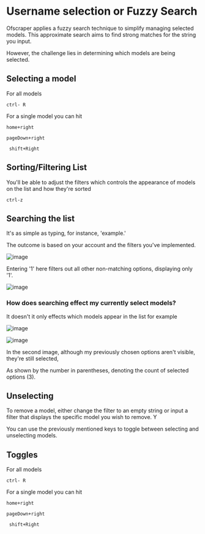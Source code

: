 # Username selection or Fuzzy Search

Ofscraper applies a fuzzy search technique to simplify managing selected models. This approximate search aims to find strong matches for the string you input.

However, the challenge lies in determining which models are being selected.

## Selecting a model

For all models

```
ctrl- R
```

For a single model you can hit

```
home+right
```

```
pageDown+right
```

```
 shift+Right
```

## Sorting/Filtering List

You'll be able to adjust the filters which controls the appearance of models on the list and how they're sorted

```
ctrl-z 
```

## Searching the list

It's as simple as typing, for instance, 'example.'&#x20;

The outcome is based on your account and the filters you've implemented.

![image](https://user-images.githubusercontent.com/67020411/230736225-1b24a4b3-d56f-4297-88bd-63e2d4815990.png)

Entering '1' here filters out all other non-matching options, displaying only '1'.



![image](https://user-images.githubusercontent.com/67020411/230736203-c7e433f9-30a9-4c35-8615-8046b3d7d001.png)

### How does searching effect my currently select models?

It doesn't it only effects which models appear in the list for example

![image](https://user-images.githubusercontent.com/67020411/230736111-3581cc77-bca0-491f-b86c-fdd3bd1d6551.png)

![image](https://user-images.githubusercontent.com/67020411/230736159-bdc9f4ec-87d7-48ac-9099-81743b52c785.png)

In the second image, although my previously chosen options aren't visible, they're still selected,&#x20;

As shown by the number in parentheses, denoting the count of selected options (3).

## Unselecting

To remove a model, either change the filter to an empty string or input a filter that displays the specific model you wish to remove. Y

You can use the previously mentioned keys to toggle between selecting and unselecting models.

## Toggles

For all models

```
ctrl- R
```

For a single model you can hit

```
home+right
```

```
pageDown+right
```

```
 shift+Right
```
